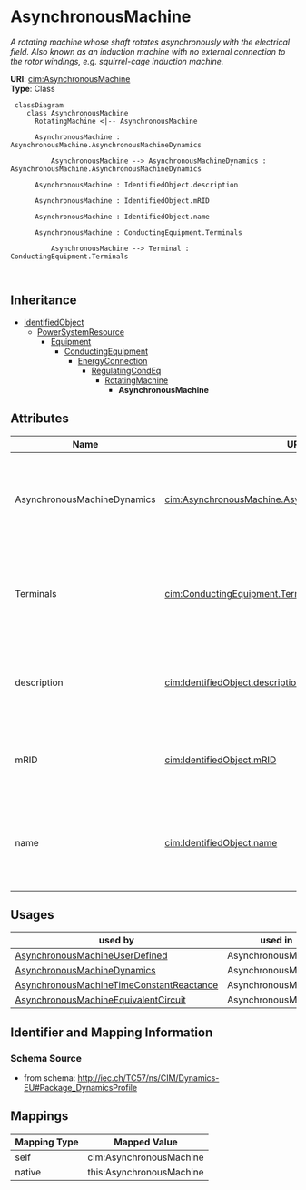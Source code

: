 # AsynchronousMachine


_A rotating machine whose shaft rotates asynchronously with the electrical field.  Also known as an induction machine with no external connection to the rotor windings, e.g. squirrel-cage induction machine._





**URI**: [cim:AsynchronousMachine](http://iec.ch/TC57/CIM100#AsynchronousMachine)<br />
**Type**: Class




```mermaid
 classDiagram
    class AsynchronousMachine
      RotatingMachine <|-- AsynchronousMachine
      
      AsynchronousMachine : AsynchronousMachine.AsynchronousMachineDynamics
        
          AsynchronousMachine --> AsynchronousMachineDynamics : AsynchronousMachine.AsynchronousMachineDynamics
        
      AsynchronousMachine : IdentifiedObject.description
        
      AsynchronousMachine : IdentifiedObject.mRID
        
      AsynchronousMachine : IdentifiedObject.name
        
      AsynchronousMachine : ConductingEquipment.Terminals
        
          AsynchronousMachine --> Terminal : ConductingEquipment.Terminals
        
      
```





## Inheritance
* [IdentifiedObject](IdentifiedObject.md)
    * [PowerSystemResource](PowerSystemResource.md)
        * [Equipment](Equipment.md)
            * [ConductingEquipment](ConductingEquipment.md)
                * [EnergyConnection](EnergyConnection.md)
                    * [RegulatingCondEq](RegulatingCondEq.md)
                        * [RotatingMachine](RotatingMachine.md)
                            * **AsynchronousMachine**



## Attributes


| Name | URI | Cardinality and Range | Description | Inheritance |
| ---  | --- | --- | --- | --- |
| AsynchronousMachineDynamics | [cim:AsynchronousMachine.AsynchronousMachineDynamics](http://iec.ch/TC57/CIM100#AsynchronousMachine.AsynchronousMachineDynamics) | 0..1 <br />  [AsynchronousMachineDynamics](AsynchronousMachineDynamics.md)  | Asynchronous machine dynamics model used to describe dynamic behaviour of thi... | direct |
| Terminals | [cim:ConductingEquipment.Terminals](http://iec.ch/TC57/CIM100#ConductingEquipment.Terminals) | 0..* <br />  [Terminal](Terminal.md)  | Conducting equipment have terminals that may be connected to other conducting... | [ConductingEquipment](ConductingEquipment.md) |
| description | [cim:IdentifiedObject.description](http://iec.ch/TC57/CIM100#IdentifiedObject.description) | 0..1 <br />  string  | The description is a free human readable text describing or naming the object | [IdentifiedObject](IdentifiedObject.md) |
| mRID | [cim:IdentifiedObject.mRID](http://iec.ch/TC57/CIM100#IdentifiedObject.mRID) | 1..1 <br />  string  | Master resource identifier issued by a model authority | [IdentifiedObject](IdentifiedObject.md) |
| name | [cim:IdentifiedObject.name](http://iec.ch/TC57/CIM100#IdentifiedObject.name) | 0..1 <br />  string  | The name is any free human readable and possibly non unique text naming the o... | [IdentifiedObject](IdentifiedObject.md) |





## Usages

| used by | used in | type | used |
| ---  | --- | --- | --- |
| [AsynchronousMachineUserDefined](AsynchronousMachineUserDefined.md) | AsynchronousMachine | range | [AsynchronousMachine](AsynchronousMachine.md) |
| [AsynchronousMachineDynamics](AsynchronousMachineDynamics.md) | AsynchronousMachine | range | [AsynchronousMachine](AsynchronousMachine.md) |
| [AsynchronousMachineTimeConstantReactance](AsynchronousMachineTimeConstantReactance.md) | AsynchronousMachine | range | [AsynchronousMachine](AsynchronousMachine.md) |
| [AsynchronousMachineEquivalentCircuit](AsynchronousMachineEquivalentCircuit.md) | AsynchronousMachine | range | [AsynchronousMachine](AsynchronousMachine.md) |






## Identifier and Mapping Information







### Schema Source


* from schema: http://iec.ch/TC57/ns/CIM/Dynamics-EU#Package_DynamicsProfile





## Mappings

| Mapping Type | Mapped Value |
| ---  | ---  |
| self | cim:AsynchronousMachine |
| native | this:AsynchronousMachine |




